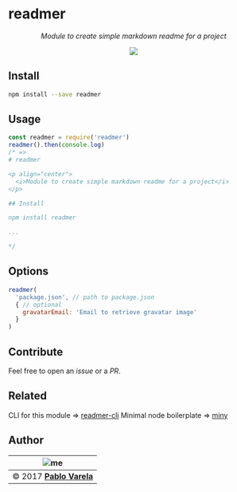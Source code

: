 
# readmer

<p align="center">
  <i>Module to create simple markdown readme for a project</i>
</p>
<p align="center">
  <a href="https://www.npmjs.com/package/readmer"><img src="https://img.shields.io/npm/dt/readmer.svg" /></a>
</p>

## Install

```bash
npm install --save readmer
```

## Usage

```javascript
const readmer = require('readmer')
readmer().then(console.log)
/* =>
# readmer

<p align="center">
  <i>Module to create simple markdown readme for a project</i>
</p>

## Install

npm install readmer

...

*/
```

## Options

```javascript
readmer(
  'package.json', // path to package.json
  { // optional
    gravatarEmail: 'Email to retrieve gravatar image'
  }
)
```

## Contribute

Feel free to open an _issue_ or a _PR_.

## Related

CLI for this module => [readmer-cli](https://github.com/pablopunk/readmer-cli)
Minimal node boilerplate => [miny](https://github.com/pablopunk/miny)


## Author

| ![me](https://www.gravatar.com/avatar/fa50aeff0ddd6e63273a068b04353d9d?s=100)|
| -----------------------------------------------------------------------------|
| © 2017 [__Pablo Varela__](http://pablo.life)                                 |

